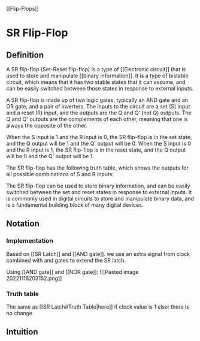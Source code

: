 [[Flip-Flops]]
# SR Flip-Flop
## Definition
A SR flip-flop (Set-Reset flip-flop) is a type of [[Electronic circuit]] that is used to store and manipulate [[binary information]]. It is a type of bistable circuit, which means that it has two stable states that it can assume, and can be easily switched between those states in response to external inputs.

A SR flip-flop is made up of two logic gates, typically an AND gate and an OR gate, and a pair of inverters. The inputs to the circuit are a set (S) input and a reset (R) input, and the outputs are the Q and Q' (not Q) outputs. The Q and Q' outputs are the complements of each other, meaning that one is always the opposite of the other.

When the S input is 1 and the R input is 0, the SR flip-flop is in the set state, and the Q output will be 1 and the Q' output will be 0. When the S input is 0 and the R input is 1, the SR flip-flop is in the reset state, and the Q output will be 0 and the Q' output will be 1.

The SR flip-flop has the following truth table, which shows the outputs for all possible combinations of S and R inputs:

The SR flip-flop can be used to store binary information, and can be easily switched between the set and reset states in response to external inputs. It is commonly used in digital circuits to store and manipulate binary data, and is a fundamental building block of many digital devices.

## Notation
### Implementation
Based on [[SR Latch]] and [[AND gate]]. we use an extra signal from clock combined with and gates to extend the SR latch. 

Using [[AND gate]] and [[NOR gate]]:
![[Pasted image 20221116203152.png]]

### Truth table
The same as [[SR Latch#Truth Table|here]] if clock value is 1
else: there is no change

## Intuition
